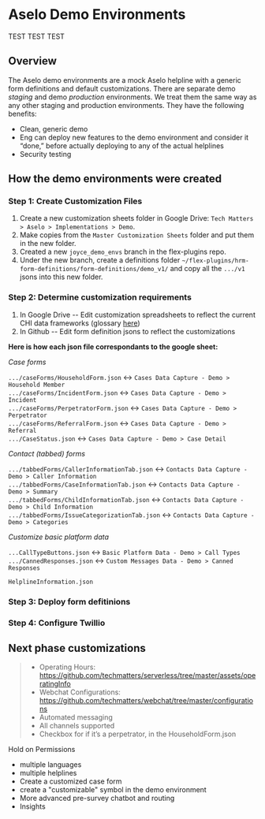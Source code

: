 
# Aselo Demo Environments


TEST TEST TEST

## Overview

The Aselo demo environments are a mock Aselo helpline with a generic form definitions and default customizations. There are separate demo *staging* and demo *production* environments. We treat them the same way as any other staging and production environments. They have the following benefits:

- Clean, generic demo
- Eng can deploy new features to the demo environment and consider it “done,” before actually deploying to any of the actual helplines
- Security testing


## How the demo environments were created


### Step 1: Create Customization Files

1. Create a new customization sheets folder in Google Drive: `Tech Matters > Aselo > Implementations > Demo`.
2. Make copies from the `Master Customization Sheets` folder and put them in the new folder.
3. Created a new `joyce_demo_envs` branch in the flex-plugins repo.
4. Under the new branch, create a definitions folder `~/flex-plugins/hrm-form-definitions/form-definitions/demo_v1/` and copy all the `.../v1` jsons into this new folder.


### Step 2: Determine customization requirements

1. In Google Drive -- Edit customization spreadsheets to reflect the current CHI data frameworks (glossary [here](https://drive.google.com/file/d/18ouXwDYmHjXah32f09_Evouv9PG3Hgvl/view))
2. In Github -- Edit form definition jsons to reflect the customizations

**Here is how each json file correspondants to the google sheet:**

*Case forms*

`.../caseForms/HouseholdForm.json` <-> `Cases Data Capture - Demo > Household Member`  
`.../caseForms/IncidentForm.json` <-> `Cases Data Capture - Demo > Incident`  
`.../caseForms/PerpetratorForm.json` <-> `Cases Data Capture - Demo > Perpetrator`  
`.../caseForms/ReferralForm.json` <-> `Cases Data Capture - Demo > Referral`  
`.../CaseStatus.json` <-> `Cases Data Capture - Demo > Case Detail`  

*Contact (tabbed) forms*

`.../tabbedForms/CallerInformationTab.json` <-> `Contacts Data Capture - Demo > Caller Information`  
`.../tabbedForms/CaseInformationTab.json` <-> `Contacts Data Capture - Demo > Summary`  
`.../tabbedForms/ChildInformationTab.json` <-> `Contacts Data Capture - Demo > Child Information`  
`.../tabbedForms/IssueCategorizationTab.json` <-> `Contacts Data Capture - Demo > Categories`  

*Customize basic platform data*

`...CallTypeButtons.json` <-> `Basic Platform Data - Demo > Call Types`  
`.../CannedResponses.json` <-> `Custom Messages Data - Demo > Canned Responses`


`HelplineInformation.json`




### Step 3: Deploy form defitinions


### Step 4: Configure Twillio


## Next phase customizations

> - Operating Hours: https://github.com/techmatters/serverless/tree/master/assets/operatingInfo
> - Webchat Configurations: https://github.com/techmatters/webchat/tree/master/configurations
> - Automated messaging
> - All channels supported
> - Checkbox for if it’s a perpetrator, in the HouseholdForm.json


Hold on Permissions


- multiple languages
- multiple helplines
- Create a customized case form
- create a "customizable" symbol in the demo environment
- More advanced pre-survey chatbot and routing
- Insights

